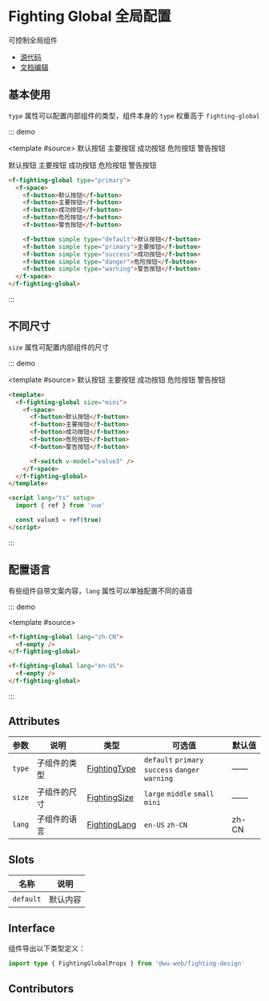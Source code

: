 # Fighting Global 全局配置

可控制全局组件

- [源代码](https://github.com/FightingDesign/fighting-design/tree/master/packages/fighting-design/fighting-global)
- [文档编辑](https://github.com/FightingDesign/fighting-design/blob/master/docs/docs/components/fighting-global.md)

## 基本使用

`type` 属性可以配置内部组件的类型，组件本身的 `type` 权重高于 `fighting-global`

::: demo

<template #source>
<f-fighting-global type="primary">
<f-space>
<f-button>默认按钮</f-button>
<f-button>主要按钮</f-button>
<f-button>成功按钮</f-button>
<f-button>危险按钮</f-button>
<f-button>警告按钮</f-button>

<f-button simple type="default">默认按钮</f-button>
<f-button simple type="primary">主要按钮</f-button>
<f-button simple type="success">成功按钮</f-button>
<f-button simple type="danger">危险按钮</f-button>
<f-button simple type="warning">警告按钮</f-button>
</f-space>
</f-fighting-global>
</template>

```html
<f-fighting-global type="primary">
  <f-space>
    <f-button>默认按钮</f-button>
    <f-button>主要按钮</f-button>
    <f-button>成功按钮</f-button>
    <f-button>危险按钮</f-button>
    <f-button>警告按钮</f-button>

    <f-button simple type="default">默认按钮</f-button>
    <f-button simple type="primary">主要按钮</f-button>
    <f-button simple type="success">成功按钮</f-button>
    <f-button simple type="danger">危险按钮</f-button>
    <f-button simple type="warning">警告按钮</f-button>
  </f-space>
</f-fighting-global>
```

:::

## 不同尺寸

`size` 属性可配置内部组件的尺寸

::: demo

<template #source>
<f-fighting-global size="mini">
<f-space>
<f-button>默认按钮</f-button>
<f-button>主要按钮</f-button>
<f-button>成功按钮</f-button>
<f-button>危险按钮</f-button>
<f-button>警告按钮</f-button>

<f-switch v-model="value3" />
</f-space>
</f-fighting-global>
</template>

```html
<template>
  <f-fighting-global size="mini">
    <f-space>
      <f-button>默认按钮</f-button>
      <f-button>主要按钮</f-button>
      <f-button>成功按钮</f-button>
      <f-button>危险按钮</f-button>
      <f-button>警告按钮</f-button>

      <f-switch v-model="value3" />
    </f-space>
  </f-fighting-global>
</template>

<script lang="ts" setup>
  import { ref } from 'vue'

  const value3 = ref(true)
</script>
```

:::

## 配置语言

有些组件自带文案内容，`lang` 属性可以单独配置不同的语音

::: demo

<template #source>
<f-fighting-global lang="zh-CN">
<f-empty />
</f-fighting-global>

<f-fighting-global lang="en-US">
<f-empty />
</f-fighting-global>
</template>

```html
<f-fighting-global lang="zh-CN">
  <f-empty />
</f-fighting-global>

<f-fighting-global lang="en-US">
  <f-empty />
</f-fighting-global>
```

:::

## Attributes

| 参数   | 说明         | 类型                                                               | 可选值                                                  | 默认值 |
| ------ | ------------ | ------------------------------------------------------------------ | ------------------------------------------------------- | ------ |
| `type` | 子组件的类型 | <a href="/components/interface.html#fightingtype">FightingType</a> | `default` `primary` <br /> `success` `danger` `warning` | ——     |
| `size` | 子组件的尺寸 | <a href="/components/interface.html#fightingsize">FightingSize</a> | `large` `middle` `small` `mini`                         | ——     |
| `lang` | 子组件的语言 | <a href="/components/interface.html#fightinglang">FightingLang</a> | `en-US` `zh-CN`                                         | zh-CN  |

## Slots

| 名称      | 说明     |
| --------- | -------- |
| `default` | 默认内容 |

## Interface

组件导出以下类型定义：

```ts
import type { FightingGlobalProps } from '@wu-web/fighting-design'
```

## Contributors

<a href="https://github.com/Tyh2001" target="_blank">
  <f-avatar round src="https://avatars.githubusercontent.com/u/73180970?v=4" />
</a>

<script lang="ts" setup>
  import { ref } from 'vue'

  const value3 = ref(true)
</script>
